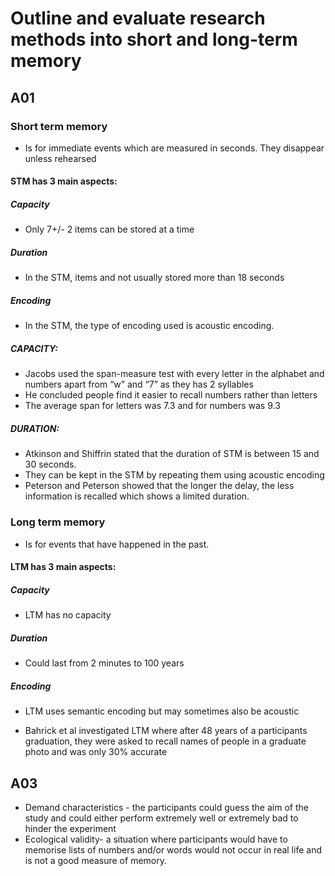 # Outline and evaluate research methods into short and long-term memory

## A01

### Short term memory
- Is for immediate events which are measured in seconds. They disappear unless rehearsed

#### STM has 3 main aspects:
##### Capacity
- Only 7+/- 2 items can be stored at a time

##### Duration
- In the STM, items and not usually stored more than 18 seconds

##### Encoding
- In the STM, the type of encoding used is acoustic encoding.

##### CAPACITY:
- Jacobs used the span-measure test with every letter in the alphabet and numbers apart from “w” and “7” as they has 2 syllables
- He concluded people find it easier to recall numbers rather than letters
- The average span for letters was 7.3 and for numbers was 9.3

##### DURATION:
- Atkinson and Shiffrin stated that the duration of STM is between 15 and 30 seconds.
- They can be kept in the STM by repeating them using acoustic encoding
- Peterson and Peterson showed that the longer the delay, the less information is recalled which shows a limited duration.

### Long term memory
- Is for events that have happened in the past.

#### LTM has 3 main aspects:

##### Capacity
- LTM has no capacity

##### Duration
- Could last from 2 minutes to 100 years

##### Encoding
- LTM uses semantic encoding but may sometimes also be acoustic

- Bahrick et al investigated LTM where after 48 years of a participants graduation, they were asked to recall names of people in a graduate photo and was only 30% accurate


## A03
- Demand characteristics - the participants could guess the aim of the study and could either perform extremely well or extremely bad to hinder the experiment
- Ecological validity-  a situation where participants would have to memorise lists of numbers and/or words would not occur in real life and is not a good measure of memory.
